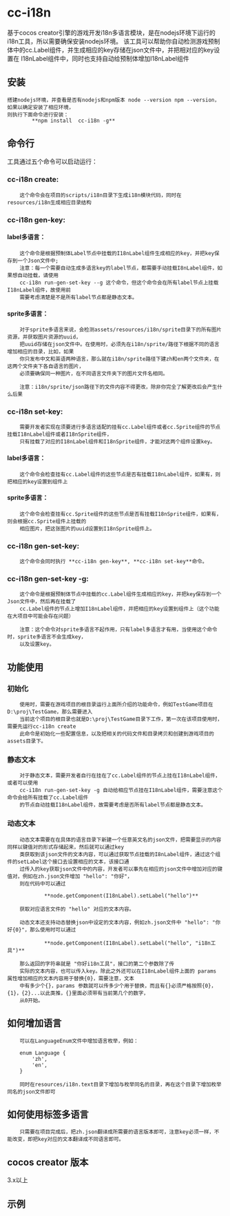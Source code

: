 # cc-i18n
基于cocos creator引擎的游戏开发i18n多语言模块，是在nodejs环境下运行的i18n工具，所以需要确保安装nodejs环境。
该工具可以帮助你自动检测游戏预制体中的cc.Label组件，并生成相应的key存储在json文件中，并把相对应的key设置在
I18nLabel组件中，同时也支持自动给预制体增加I18nLabel组件

## 安装
    搭建nodejs环境，并查看是否有nodejs和npm版本 node --version npm --version，如果以确定安装了相应环境，
    则执行下面命令进行安装：
            **npm install  cc-i18n -g**
    
## 命令行
 工具通过五个命令可以启动运行：

### cc-i18n create:
        这个命令会在项目的scripts/i18n目录下生成i18n模块代码，同时在resources/i18n生成相应目录结构

### cc-i18n gen-key:

#### label多语言：
        这个命令是根据预制体Label节点中挂载的I18nLabel组件生成相应的key，并把key保存到一个Json文件中;
        注意：每一个需要自动生成多语言key的label节点，都需要手动挂载I8nLabel组件，如果想自动挂载，请使用
        cc-i18n run-gen-set-key --g 这个命令，但这个命令会在所有label节点上挂载I18nLabel组件，故使用前
        需要考虑清楚是不是所有label节点都是静态文本。

#### sprite多语言：
        对于sprite多语言来说，会检测assets/resources/i18n/sprite目录下的所有图片资源，并获取图片资源的uuid，
        把uuid存储在json文件中。在使用时，必须先在i18n/sprite/路径下根据不同的语言增加相应的目录，比如，如果
        你只发布中文和英语两种语言，那么就在i18n/sprite路径下建zh和en两个文件夹，在这两个文件夹下各自语言的图片，
        必须要确保同一种图片，在不同语言文件夹下的图片文件名相同。

        注意：i18n/sprite/json路径下的文件内容不得更改，除非你完全了解更改后会产生什么后果
        

### cc-i18n set-key:
        需要开发者实现在须要进行多语言适配的挂有cc.Label组件或者cc.Sprite组件的节点挂载I18nLabel组件或者I18nSprite组件，
        只有挂载了对应的I18nLabel组件和I18nSprite组件，才能对这两个组件设置key。

#### label多语言：
        这个命令会检查挂有cc.Label组件的这些节点是否有挂载I18nLabel组件，如果有，则把相应的key设置到组件上

#### sprite多语言：
        这个命令会检查挂有cc.Sprite组件的这些节点是否有挂载I18nSprite组件，如果有，则会根据cc.Sprite组件上挂载的
        相应图片，把这张图片的uuid设置到I18nSprite组件上。

### cc-i18n gen-set-key:
        这个命令会同时执行 **cc-i18n gen-key**, **cc-i18n set-key**命令。

### cc-i18n gen-set-key -g:
        这个命令是根据预制体节点中挂载的cc.Label组件生成相应的key，并把key保存到一个Json文件中，然后再在挂载了
        cc.Label组件的节点上增加I18nLabel组件，并把相应的key设置到组件上（这个功能在大项目中可能会存在问题）

        注意：这个命令对sprite多语言不起作用，只有label多语言才有用，当使用这个命令时，sprite多语言不会生成key，
        以及设置key。
    
## 功能使用

### 初始化
        使用时，需要在游戏项目的根目录运行上面所介绍的功能命令，例如TestGame项目在D:\proj\TestGame，那么需要进入
        当前这个项目的根目录也就是D:\proj\TestGame目录下工作，第一次在该项目使用时，需要先运行cc-i18n create
        此命令是初始化一些配置信息，以及把相关的代码文件和目录拷贝和创建到游戏项目的assets目录下。

### 静态文本
        对于静态文本，需要开发者自行在挂在了cc.Label组件的节点上挂在I18nLabel组件，或者可以使用
        cc-i18n run-gen-set-key -g 自动给相应节点挂在I18nLabel组件，需要注意这个命令会给所有挂载了cc.Label组件
        的节点自动挂载I18nLabel组件，故需要考虑是否所有label节点都是静态文本。
    
### 动态文本
        动态文本需要在在具体的语言目录下新建一个任意英文名的json文件，把需要显示的内容同样以键值对的形式存储起来，然后就可以通过key
        类获取到该json文件的文本内容，可以通过获取节点挂载的I8nLabel组件，通过这个组件的setLabel这个接口去设置相应的文本，该接口通
        过传入的key获取json文件中的内容，开发者可以事先在相应的json文件中增加对应的键值对，例如在zh.json文件增加 "hello": "你好"，
        则在代码中可以通过 

                **node.getComponent(I18nLabel).setLabel("hello")**

        获取对应语言文件的 "hello" 对应的文本内容。

        动态文本还支持动态替换json中设定的文本内容，例如zh.json文件中 "hello": "你好{0}"，那么使用时可以通过

                **node.getComponent(I18nLabel).setLabel("hello", "i18n工具")**

        那么返回的字符串就是 "你好i18n工具"，接口的第二个参数除了传
        实际的文本内容，也可以传入key。除此之外还可以在I18nLabel组件上面的 params 属性增加相应的文本内容用于替换{0}，需要注意，文本
        中有多少个{}，params 参数就可以传多少个用于替换，而且有{}必须严格按照{0}，{1}，{2}...以此类推，{}里面必须带有当前第几个的数字，
        从0开始。
        
## 如何增加语言
        可以在LanguageEnum文件中增加语言枚举，例如：

        enum Language {
            'zh',
            'en',
        }

        同时在resources/i18n.text目录下增加与枚举同名的目录，再在这个目录下增加枚举同名的json文件即可
    
## 如何使用标签多语言
        只需要在项目完成后，把zh.json翻译成所需要的语言版本即可，注意key必须一样，不能改变，即把key对应的文本翻译成不同语言即可。

    
## cocos creator 版本
  3.x以上

## 示例
        
